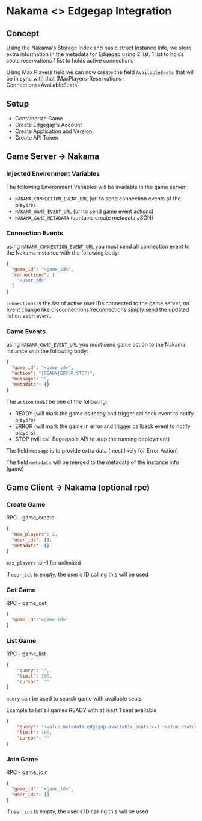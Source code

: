 # Nakama <> Edgegap Integration

## Concept

Using the Nakama's Storage Index and basic struct Instance Info,
we store extra information in the metadata for Edgegap using 2 list.
1 list to holds seats reservations
1 list to holds active connections

Using Max Players field we can now create the field `AvailableSeats` that will be in sync with that (MaxPlayers-Reservations-Connections=AvailableSeats)

## Setup

- Containerize Game
- Create Edgegap's Account
- Create Application and Version
- Create API Token

## Game Server -> Nakama

### Injected Environment Variables

The following Environment Variables will be available in the game server:

- `NAKAMA_CONNECTION_EVENT_URL` (url to send connection events of the players)
- `NAKAMA_GAME_EVENT_URL` (url to send game event actions)
- `NAKAMA_GAME_METADATA` (contains create metadata JSON)

### Connection Events

using `NAKAMA_CONNECTION_EVENT_URL` you must send all connection event
to the Nakama instance with the following body:

```json
{
  "game_id": "<game_id>",
  "connections": [
    "<user_id>"
  ]
}
```

`connections` is the list of active user IDs connected to the game server, on event change like
disconnections/reconnections
simply send the updated list on each event.

### Game Events

using `NAKAMA_GAME_EVENT_URL` you must send game action
to the Nakama instance with the following body:

```json
{
  "game_id": "<game_id>",
  "action": "[READY|ERROR|STOP]",
  "message": "",
  "metadata": {}
}
```

The `action` must be one of the following:

- READY (will mark the game as ready and trigger callback event to notify players)
- ERROR (will mark the game in error and trigger callback event to notify players)
- STOP (will call Edgegap's API to stop the running deployment)

The field `message` is to provide extra data (most likely for Error Action)

The field `metadata` will be merged to the metadata of the instance info (game)

## Game Client -> Nakama (optional rpc)

### Create Game

RPC - game_create

```json
{
  "max_players": 2,
  "user_ids": [],
  "metadata": {}
}
```

`max_players` to -1 for unlimited

if `user_ids` is empty, the user's ID calling this will be used

### Get Game

RPC - game_get

```json
{
  "game_id":"<game_id>"
}
```

### List Game

RPC - game_list

```json
{
    "query": "",
    "limit": 100,
    "cursor": ""
}
```

`query` can be used to search game with available seats

Example to list all games READY with at least 1 seat available

```json
{
    "query": "+value.metadata.edgegap.available_seats:>=1 +value.status:READY",
    "limit": 100,
    "cursor": ""
}

```

### Join Game

RPC - game_join

```json
{
  "game_id": "<game_id>",
  "user_ids": []
}
```

if `user_ids` is empty, the user's ID calling this will be used
